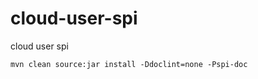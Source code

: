 # cloud-user-spi
cloud user spi

```shell script
mvn clean source:jar install -Ddoclint=none -Pspi-doc
```